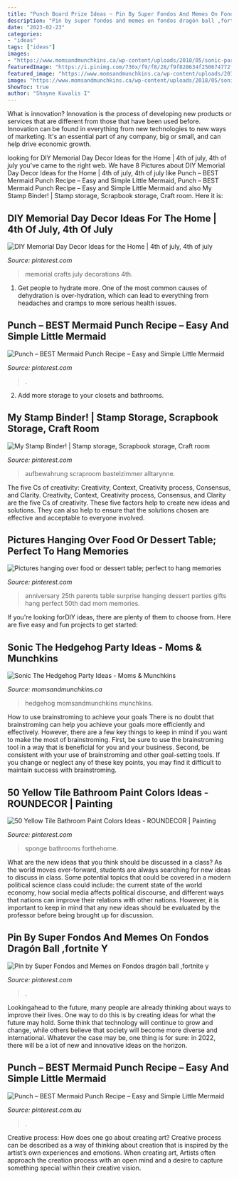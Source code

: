 ```yaml
---
title: "Punch Board Prize Ideas ~ Pin By Super Fondos And Memes On Fondos Dragón Ball ,fortnite Y"
description: "Pin by super fondos and memes on fondos dragón ball ,fortnite y"
date: "2023-02-23"
categories:
- "ideas"
tags: ["ideas"]
images:
- "https://www.momsandmunchkins.ca/wp-content/uploads/2018/05/sonic-party-30m.jpg"
featuredImage: "https://i.pinimg.com/736x/f9/f8/28/f9f828634f250674772f296ce66757ca.jpg"
featured_image: "https://www.momsandmunchkins.ca/wp-content/uploads/2018/05/sonic-party-30m.jpg"
image: "https://www.momsandmunchkins.ca/wp-content/uploads/2018/05/sonic-party-30m.jpg"
ShowToc: true
author: "Shayne Kuvalis I"
---
```



What is innovation?
Innovation is the process of developing new products or services that are different from those that have been used before. Innovation can be found in everything from new technologies to new ways of marketing. It's an essential part of any company, big or small, and can help drive economic growth.

	

		
looking for DIY Memorial Day Decor Ideas for the Home | 4th of july, 4th of july you've came to the right web. We have 8 Pictures about DIY Memorial Day Decor Ideas for the Home | 4th of july, 4th of july like Punch – BEST Mermaid Punch Recipe – Easy and Simple Little Mermaid, Punch – BEST Mermaid Punch Recipe – Easy and Simple Little Mermaid and also My Stamp Binder! | Stamp storage, Scrapbook storage, Craft room. Here it is:
		
    
## DIY Memorial Day Decor Ideas For The Home | 4th Of July, 4th Of July

<img loading=lazy src="https://i.pinimg.com/736x/e7/77/69/e777695806f24d2c749d2baa57ab73a4--crafts-for-memorial-day-memorial-day-porch-decor.jpg" onerror="this.onerror=null;this.src='https://tse3.mm.bing.net/th?id=OIP.IYNCdRA1ybw7goW5WbVg7QHaJ4&amp;pid=15.1';" alt="DIY Memorial Day Decor Ideas for the Home | 4th of july, 4th of july">

_Source: pinterest.com_

>memorial crafts july decorations 4th. 

	

1. Get people to hydrate more. One of the most common causes of dehydration is over-hydration, which can lead to everything from headaches and cramps to more serious health issues.

    
## Punch – BEST Mermaid Punch Recipe – Easy And Simple Little Mermaid

<img loading=lazy src="https://i.pinimg.com/736x/ef/39/bf/ef39bf83eda175cbc072393d1f60dee8.jpg" onerror="this.onerror=null;this.src='https://tse1.mm.bing.net/th?id=OIP.X_pMmJ-c8SE1Gv9kHvNieQHaNO&amp;pid=15.1';" alt="Punch – BEST Mermaid Punch Recipe – Easy and Simple Little Mermaid">

_Source: pinterest.com_

>. 

	

2. Add more storage to your closets and bathrooms.

    
## My Stamp Binder! | Stamp Storage, Scrapbook Storage, Craft Room

<img loading=lazy src="https://i.pinimg.com/originals/1f/ac/51/1fac51e80aee601a252a023d9a3525c3.jpg" onerror="this.onerror=null;this.src='https://tse4.mm.bing.net/th?id=OIP.wf0CwJotUILMwOgfcUpulgAAAA&amp;pid=15.1';" alt="My Stamp Binder! | Stamp storage, Scrapbook storage, Craft room">

_Source: pinterest.com_

>aufbewahrung scraproom bastelzimmer alltarynne. 

	

The five Cs of creativity: Creativity, Context, Creativity process, Consensus, and Clarity.
Creativity, Context, Creativity process, Consensus, and Clarity are the five Cs of creativity. These five factors help to create new ideas and solutions. They can also help to ensure that the solutions chosen are effective and acceptable to everyone involved.

    
## Pictures Hanging Over Food Or Dessert Table; Perfect To Hang Memories

<img loading=lazy src="https://i.pinimg.com/736x/1e/5f/48/1e5f48581c027f6cdb036da6689dd3eb--anniversary-surprise-anniversary-parties.jpg" onerror="this.onerror=null;this.src='https://tse2.mm.bing.net/th?id=OIP.OImhrt_lHGa_9SaYo72OPwHaJ3&amp;pid=15.1';" alt="Pictures hanging over food or dessert table; perfect to hang memories">

_Source: pinterest.com_

>anniversary 25th parents table surprise hanging dessert parties gifts hang perfect 50th dad mom memories. 

	

If you're looking forDIY ideas, there are plenty of them to choose from. Here are five easy and fun projects to get started: 

    
## Sonic The Hedgehog Party Ideas - Moms &amp; Munchkins

<img loading=lazy src="https://www.momsandmunchkins.ca/wp-content/uploads/2018/05/sonic-party-30m.jpg" onerror="this.onerror=null;this.src='https://tse1.mm.bing.net/th?id=OIP.5bTFH9KChM9l751L1LZurgHaLH&amp;pid=15.1';" alt="Sonic The Hedgehog Party Ideas - Moms &amp; Munchkins">

_Source: momsandmunchkins.ca_

>hedgehog momsandmunchkins munchkins. 

	

How to use brainstroming to achieve your goals
There is no doubt that brainstroming can help you achieve your goals more efficiently and effectively. However, there are a few key things to keep in mind if you want to make the most of brainstroming. First, be sure to use the brainstroming tool in a way that is beneficial for you and your business. Second, be consistent with your use of brainstroming and other goal-setting tools. If you change or neglect any of these key points, you may find it difficult to maintain success with brainstroming.

    
## 50 Yellow Tile Bathroom Paint Colors Ideas - ROUNDECOR | Painting

<img loading=lazy src="https://i.pinimg.com/originals/4d/40/31/4d4031b3726704fa7a828e3b344acbd1.jpg" onerror="this.onerror=null;this.src='https://tse3.mm.bing.net/th?id=OIP.bVt8SxcPrz3cD0_-RSN9dwHaKX&amp;pid=15.1';" alt="50 Yellow Tile Bathroom Paint Colors Ideas - ROUNDECOR | Painting">

_Source: pinterest.com_

>sponge bathrooms forthehome. 

	

What are the new ideas that you think should be discussed in a class?
As the world moves ever-forward, students are always searching for new ideas to discuss in class. Some potential topics that could be covered in a modern political science class could include: the current state of the world economy, how social media affects political discourse, and different ways that nations can improve their relations with other nations. However, it is important to keep in mind that any new ideas should be evaluated by the professor before being brought up for discussion.

    
## Pin By Super Fondos And Memes On Fondos Dragón Ball ,fortnite Y

<img loading=lazy src="https://i.pinimg.com/736x/36/51/55/365155a437e6f8649d5017fb9c58d9db.jpg" onerror="this.onerror=null;this.src='https://tse3.mm.bing.net/th?id=OIP.yB7-QU4OTQlwN2gIjdxWcAHaLK&amp;pid=15.1';" alt="Pin by Super Fondos and Memes on Fondos dragón ball ,fortnite y">

_Source: pinterest.com_

>. 

	

Lookingahead to the future, many people are already thinking about ways to improve their lives. One way to do this is by creating ideas for what the future may hold. Some think that technology will continue to grow and change, while others believe that society will become more diverse and international. Whatever the case may be, one thing is for sure: in 2022, there will be a lot of new and innovative ideas on the horizon.

    
## Punch – BEST Mermaid Punch Recipe – Easy And Simple Little Mermaid

<img loading=lazy src="https://i.pinimg.com/736x/f9/f8/28/f9f828634f250674772f296ce66757ca.jpg" onerror="this.onerror=null;this.src='https://tse4.mm.bing.net/th?id=OIP.WnmXYTLOlDs5c2RkLXGJywHaLH&amp;pid=15.1';" alt="Punch – BEST Mermaid Punch Recipe – Easy and Simple Little Mermaid">

_Source: pinterest.com.au_

>. 

	

Creative process: How does one go about creating art?
Creative process can be described as a way of thinking about creation that is inspired by the artist’s own experiences and emotions. When creating art, Artists often approach the creation process with an open mind and a desire to capture something special within their creative vision.


